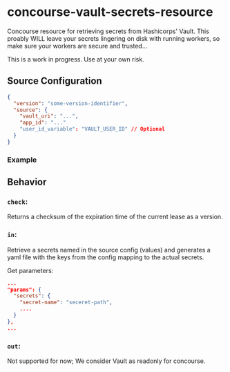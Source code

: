 # concourse-vault-secrets-resource

Concourse resource for retrieving secrets from Hashicorps' Vault.
This proably WILL leave your secrets lingering on disk with running workers, so make sure your workers are secure and trusted...

This is a work in progress. Use at your own risk.

## Source Configuration

```json
{
  "version": "some-version-identifier",
  "source": {
    "vault_uri": "...",
    "app_id": "..."
    "user_id_variable": "VAULT_USER_ID" // Optional
  }
}
```


### Example

## Behavior

### `check`:

Returns a checksum of the expiration time of the current lease as a version.

### `in`:

Retrieve a secrets named in the source config (values) and generates a yaml file with the keys from the config mapping to the actual secrets.

Get parameters:

```json
...
"params": {
  "secrets": {
    "secret-name": "seceret-path",
    ....
  }
},
...
```

### `out`:

Not supported for now; We consider Vault as readonly for concourse.
